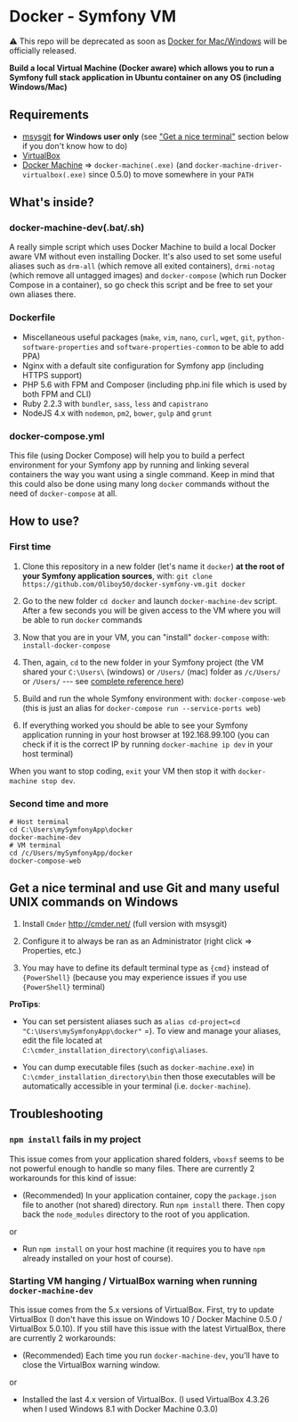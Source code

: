 Docker - Symfony VM
===

:warning: This repo will be deprecated as soon as [Docker for Mac/Windows](https://blog.docker.com/2016/03/docker-for-mac-windows-beta/) will be officially released.

**Build a local Virtual Machine (Docker aware) which allows you to run a Symfony full stack application in Ubuntu container on any OS (including Windows/Mac)**


## Requirements

 - [msysgit](https://git-for-windows.github.io/) **for Windows user only** (see ["Get a nice terminal"](#get-a-nice-terminal-and-use-git-and-many-useful-unix-commands-on-windows) section below if you don't know how to do)
 - [VirtualBox](https://www.virtualbox.org/wiki/Downloads) 
 - [Docker Machine](https://github.com/docker/machine/releases) => `docker-machine(.exe)` (and `docker-machine-driver-virtualbox(.exe)` since 0.5.0) to move somewhere in your `PATH`


## What's inside?

### docker-machine-dev(.bat/.sh)
A really simple script which uses Docker Machine to build a local Docker aware VM without even installing Docker. 
It's also used to set some useful aliases such as `drm-all` (which remove all exited containers), `drmi-notag` (which remove all untagged images) and `docker-compose` (which run Docker Compose in a container), so go check this script and be free to set your own aliases there.

### Dockerfile
 - Miscellaneous useful packages (`make`, `vim`, `nano`, `curl`, `wget`, `git`, `python-software-properties` and `software-properties-common` to be able to add PPA)
 - Nginx with a default site configuration for Symfony app (including HTTPS support)
 - PHP 5.6 with FPM and Composer (including php.ini file which is used by both FPM and CLI)
 - Ruby 2.2.3 with `bundler`, `sass`, `less` and `capistrano`
 - NodeJS 4.x with `nodemon`, `pm2`, `bower`, `gulp` and `grunt`

### docker-compose.yml
This file (using Docker Compose) will help you to build a perfect environment for your Symfony app by running and linking several containers the way you want using a single command. 
Keep in mind that this could also be done using many long `docker` commands without the need of `docker-compose` at all.


## How to use?

### First time

 1. Clone this repository in a new folder (let's name it `docker`) **at the root of your Symfony application sources**, with:
`git clone https://github.com/Oliboy50/docker-symfony-vm.git docker`

 2. Go to the new folder `cd docker` and launch `docker-machine-dev` script.
After a few seconds you will be given access to the VM where you will be able to run `docker` commands

 3. Now that you are in your VM, you can "install" `docker-compose` with: 
`install-docker-compose`
 
 4. Then, again, `cd` to the new folder in your Symfony project (the VM shared your `C:\Users\` (windows) or `/Users/` (mac) folder as `/c/Users/` or `/Users/` --- see [complete reference here](https://github.com/boot2docker/boot2docker#virtualbox-guest-additions)) 
 
 5. Build and run the whole Symfony environment with:
`docker-compose-web` 
(this is just an alias for `docker-compose run --service-ports web`)

 6. If everything worked you should be able to see your Symfony application running in your host browser at 192.168.99.100 (you can check if it is the correct IP by running `docker-machine ip dev` in your host terminal)

When you want to stop coding, `exit` your VM then stop it with `docker-machine stop dev`.

### Second time and more

    # Host terminal
    cd C:\Users\mySymfonyApp\docker
    docker-machine-dev
    # VM terminal
    cd /c/Users/mySymfonyApp/docker
    docker-compose-web


## Get a nice terminal and use Git and many useful UNIX commands on Windows

 1. Install `Cmder` http://cmder.net/ (full version with msysgit)

 2. Configure it to always be ran as an Administrator (right click => Properties, etc.)
 
 3. You may have to define its default terminal type as `{cmd}` instead of `{PowerShell}` (because you may experience issues if you use `{PowerShell}` terminal)

**ProTips**: 

- You can set persistent aliases such as `alias cd-project=cd "C:\Users\mySymfonyApp\docker"` =). To view and manage your aliases, edit the file located at `C:\cmder_installation_directory\config\aliases`.

- You can dump executable files (such as `docker-machine.exe`) in `C:\cmder_installation_directory\bin` then those executables will be automatically accessible in your terminal (i.e. `docker-machine`).


## Troubleshooting

### `npm install` fails in my project
This issue comes from your application shared folders, `vboxsf` seems to be not powerful enough to handle so many files.
There are currently 2 workarounds for this kind of issue:

- (Recommended) In your application container, copy the `package.json` file to another (not shared) directory. Run `npm install` there. Then copy back the `node_modules` directory to the root of you application.

or

- Run `npm install` on your host machine (it requires you to have `npm` already installed on your host of course). 

### Starting VM hanging / VirtualBox warning when running `docker-machine-dev`
This issue comes from the 5.x versions of VirtualBox.
First, try to update VirtualBox (I don't have this issue on Windows 10 / Docker Machine 0.5.0 / VirtualBox 5.0.10).
If you still have this issue with the latest VirtualBox, there are currently 2 workarounds:

- (Recommended) Each time you run `docker-machine-dev`, you'll have to close the VirtualBox warning window.

or

- Installed the last 4.x version of VirtualBox. (I used VirtualBox 4.3.26 when I used Windows 8.1 with Docker Machine 0.3.0)
